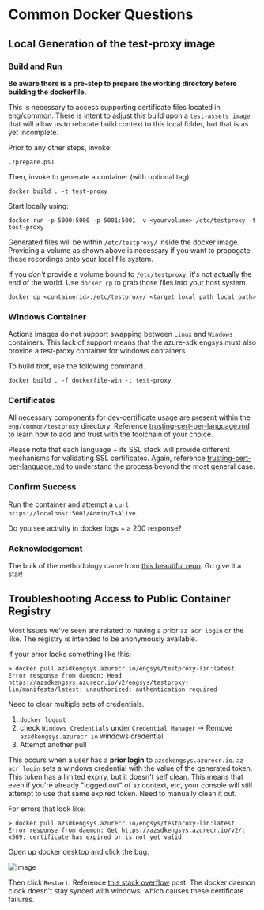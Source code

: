 # Common Docker Questions


## Local Generation of the test-proxy image

### Build and Run

**Be aware there is a pre-step to prepare the working directory before building the dockerfile.**

This is necessary to access supporting certificate files located in eng/common. There is intent to adjust this build upon a `test-assets image` that will allow us to relocate build context to this local folder, but that is as yet incomplete.

Prior to any other steps, invoke:

```pwsh
./prepare.ps1
```

Then, invoke to generate a container (with optional tag):

```docker
docker build . -t test-proxy
```

Start locally using:

```docker
docker run -p 5000:5000 -p 5001:5001 -v <yourvolume>:/etc/testproxy -t test-proxy 
```

Generated files will be within `/etc/testproxy/` inside the docker image. Providing a volume as shown above is necessary if you want to propogate these recordings onto your local file system.

If you _don't_ provide a volume bound to `/etc/testproxy`, it's not actually the end of the world. Use `docker cp` to grab those files into your host system.

```docker
docker cp <containerid>:/etc/testproxy/ <target local path local path>
```

### Windows Container

Actions images do not support swapping between `Linux` and `Windows` containers. This lack of support means that the azure-sdk engsys must also provide a test-proxy container for windows containers.

To build _that_, use the following command.

```docker
docker build . -f dockerfile-win -t test-proxy
```

### Certificates

All necessary components for dev-certificate usage are present within the `eng/common/testproxy` directory. Reference [trusting-cert-per-language.md](../documentation/trusting-cert-per-language.md) to learn how to add and trust with the toolchain of your choice.

Please note that each language + its SSL stack will provide different mechanisms for validating SSL certificates. Again, reference [trusting-cert-per-language.md](../documentation/trusting-cert-per-language.md) to understand the process beyond the most general case.

### Confirm Success

Run the container and attempt a `curl https://localhost:5001/Admin/IsAlive`.

Do you see activity in docker logs + a 200 response?

### Acknowledgement

The bulk of the methodology came from [this beautiful repo](https://github.com/BorisWilhelms/create-dotnet-devcert). Go give it a star!

## Troubleshooting Access to Public Container Registry

Most issues we've seen are related to having a prior `az acr login` or the like. The registry is intended to be anonymously available.

If your error looks something like this:

```
> docker pull azsdkengsys.azurecr.io/engsys/testproxy-lin:latest
Error response from daemon: Head https://azsdkengsys.azurecr.io/v2/engsys/testproxy-lin/manifests/latest: unauthorized: authentication required
```

Need to clear multiple sets of credentials.

1. `docker logout`
2. check `Windows Credentials` under `Credential Manager` -> Remove `azsdkengsys.azurecr.io` windows credential.
3. Attempt another pull

This occurs when a user has a **prior login** to `azsdkengsys.azurecr.io`. `az acr login` sets a windows credential with the value of the generated token. This token has a limited expiry, but it doesn't self clean. This means that even if you're already "logged out" of `az` context, etc, your console will still attempt to use that same expired token.  Need to manually clean it out.

For errors that look like:

```
> docker pull azsdkengsys.azurecr.io/engsys/testproxy-lin:latest
Error response from daemon: Get https://azsdkengsys.azurecr.io/v2/: x509: certificate has expired or is not yet valid
```

Open up docker desktop and click the bug.

![image](https://user-images.githubusercontent.com/45376673/126579279-5048132c-39c0-4b40-a3b2-6da03553097b.png)

Then click `Restart`. Reference [this stack overflow](https://stackoverflow.com/questions/35289802/docker-pull-error-x509-certificate-has-expired-or-is-not-yet-valid) post. The docker daemon clock doesn't stay synced with windows, which causes these certificate failures.

